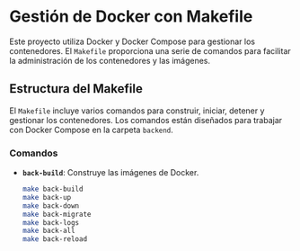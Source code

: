 # Gestión de Docker con Makefile

Este proyecto utiliza Docker y Docker Compose para gestionar los contenedores. El `Makefile` proporciona una serie de comandos para facilitar la administración de los contenedores y las imágenes.

## Estructura del Makefile

El `Makefile` incluye varios comandos para construir, iniciar, detener y gestionar los contenedores. Los comandos están diseñados para trabajar con Docker Compose en la carpeta `backend`.

### Comandos

- **`back-build`**: Construye las imágenes de Docker.
  
  ```bash
  make back-build
  make back-up
  make back-down
  make back-migrate
  make back-logs
  make back-all
  make back-reload





